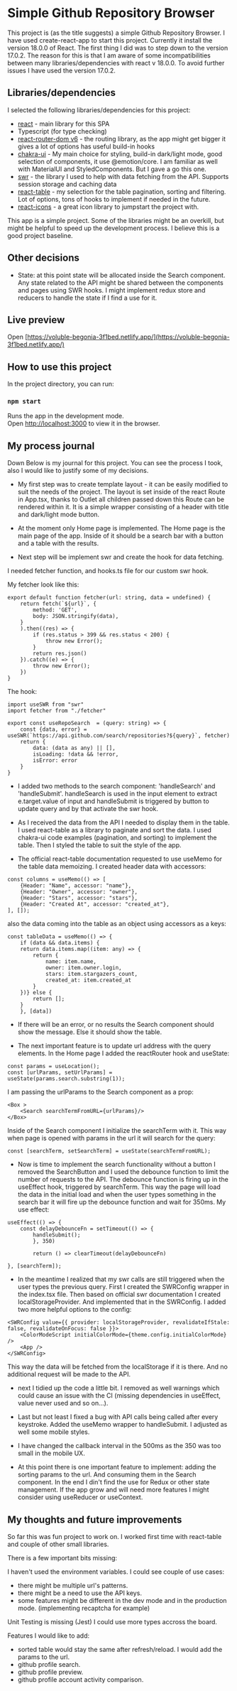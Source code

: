 # Simple Github Repository Browser
This project is (as the title suggests) a simple Github Repository Browser.
I have used create-react-app to start this project. Currently it install the version 18.0.0 of React.
The first thing I did was to step down to the version 17.0.2. The reason for this is that I am aware
of some incompatibilities between many libraries/dependencies with react v 18.0.0. To avoid further issues
I have used the version 17.0.2.

## Libraries/dependencies
I selected the following libraries/dependencies for this project:

* [react](https://reactjs.org/) - main library for this SPA
* Typescript (for type checking)
* [react-router-dom v6](https://reactrouter.com/) - the routing library, as the app might get bigger it gives a lot of options has useful build-in hooks
* [chakra-ui](https://chakra-ui.com/) - My main choice for styling, build-in dark/light mode, good selection of components, it use @emotion/core. I am familiar as well with MaterialUI and StyledComponents. But I gave a go this one.
* [swr](https://swr.now.sh/) - the library I used to help with data fetching from the API. Supports session storage and caching data
* [react-table](https://react-table.js.org/) - my selection for the table pagination, sorting and filtering. Lot of options, tons of hooks to implement if needed in the future. 
* [react-icons](https://react-icons.github.io/) - a great icon library to jumpstart the project with. 

This app is a simple project. Some of the libraries might be an overkill, but might be helpful to speed up the development process.
I believe this is a good project baseline. 

## Other decisions
* State: at this point state will be allocated inside the Search component. Any state related to the API might be shared
between the components and pages using SWR hooks. I might implement redux store and reducers to handle the state if I find a use for it.

## Live preview
Open [https://voluble-begonia-3f1bed.netlify.app/](https://voluble-begonia-3f1bed.netlify.app/)

## How to use this project

In the project directory, you can run:


### `npm start`

Runs the app in the development mode.\
Open [http://localhost:3000](http://localhost:3000) to view it in the browser.


## My process journal

Down Below is my journal for this project. You can see the process I took, also I would like to justify some of my decisions.

* My first step was to create template layout - it can be easily modified to suit the needs of the project.
  The layout is set inside of the react Route in App.tsx, thanks to Outlet all children passed down this Route can be rendered within it.
  It is a simple wrapper consisting of a header with title and dark/light mode button.

* At the moment only Home page is implemented. The Home page is the main page of the app. Inside of it should be a search bar with a button and a table with the results.

* Next step will be implement swr and create the hook for data fetching.

I needed fetcher function, and hooks.ts file for our custom swr hook.

My fetcher look like this:
```
export default function fetcher(url: string, data = undefined) {
    return fetch(`${url}`, {
        method: 'GET',
        body: JSON.stringify(data),
    }
    ).then((res) => {
        if (res.status > 399 && res.status < 200) {
            throw new Error();
        }
        return res.json()
    }).catch((e) => {
        throw new Error();
    })
}
```

The hook:
``` 
import useSWR from "swr"
import fetcher from "./fetcher"

export const useRepoSearch  = (query: string) => {
    const {data, error} = useSWR(`https://api.github.com/search/repositories?${query}`, fetcher)
    return {
        data: (data as any) || [],
        isLoading: !data && !error,
        isError: error
    }
}
```

* I added two methods to the search component: 'handleSearch' and 'handleSubmit'. handleSearch is used in the input element to extract e.target.value of input and handleSubmit is triggered by button to update query and by that activate the swr hook.

* As I received the data from the API I needed to display them in the table. I used react-table as a library to paginate and
sort the data. I used chakra-ui code examples (pagination, and sorting) to implement the table. Then I styled the table to suit
the style of the app.

* The official react-table documentation requested to use useMemo for the table data memoizing. 
I created header data with accessors:

```
const columns = useMemo(() => [
    {Header: "Name", accessor: "name"},
    {Header: "Owner", accessor: "owner"},
    {Header: "Stars", accessor: "stars"},
    {Header: "Created At", accessor: "created_at"},
], []);
```

also the data coming into the table as an object using accessors as a keys:

```
const tableData = useMemo(() => {
    if (data && data.items) {
    return data.items.map((item: any) => {
        return {
            name: item.name,
            owner: item.owner.login,
            stars: item.stargazers_count,
            created_at: item.created_at
        }
    })} else {
        return [];
    }
    }, [data])
```
* If there will be an error, or no results the Search component should show the message. Else it should show the table.

* The next important feature is to update url address with the query elements.
In the Home page I added the reactRouter hook and useState: 
```
const params = useLocation();
const [urlParams, setUrlParams] = useState(params.search.substring(1));
```
I am passing the urlParams to the Search component as a prop:

```
<Box >
    <Search searchTermFromURL={urlParams}/>
</Box>
```

Inside of the Search component I initialize the searchTerm with it. This way when page is opened with params in the url it will search
for the query:

```
const [searchTerm, setSearchTerm] = useState(searchTermFromURL);
```

* Now is time to implement the search functionality without a button I removed the SearchButton and I used the debounce function to limit the number of requests to the API.
The debounce function is firing up in the useEffect hook, triggered by searchTerm. This way the page will load the data in the
initial load and when the user types something in the search bar it will fire up the debounce function and wait for 350ms.
My use effect:
```
useEffect(() => {
    const delayDebounceFn = setTimeout(() => {
        handleSubmit();
        }, 350)
    
        return () => clearTimeout(delayDebounceFn)
    
}, [searchTerm]);
```

* In the meantime I realized that my swr calls are still triggered when the user types the previous query. 
First I created the SWRConfig wrapper in the index.tsx file. Then based on official swr documentation I created localStorageProvider.
And implemented that in the SWRConfig. I added two more helpful options to the config:

```
<SWRConfig value={{ provider: localStorageProvider, revalidateIfStale: false, revalidateOnFocus: false }}>
    <ColorModeScript initialColorMode={theme.config.initialColorMode} />
    <App />
</SWRConfig>
```

This way the data will be fetched from the localStorage if it is there. And no additional request will be made to the API.

* next I tidied up the code a little bit. I removed as well warnings which could cause an issue with the CI (missing dependencies in useEffect, value never used and so on...).

* Last but not least I fixed a bug with API calls being called after every keystroke. Added the useMemo wrapper to handleSubmit.
  I adjusted as well some mobile styles.

* I have changed the callback interval in the 500ms as the 350 was too small in the mobile UX.

* At this point there is one important feature to implement: adding the sorting params to the url. And consuming them in the Search component. 
In the end I din't find the use for Redux or other state management. If the app grow and will need more features I might consider
using useReducer or useContext. 

## My thoughts and future improvements

So far this was fun project to work on. I worked first time with react-table and couple of other small libraries.

There is a few important bits missing: 

I haven't used the environment variables. I could see couple of use cases:
* there might be multiple url's patterns.
* there might be a need to use the API keys.
* some features might be different in the dev mode and in the production mode. (implementing recaptcha for example) 

Unit Testing is missing (Jest)
I could use more types accross the board.

Features I would like to add:
* sorted table would stay the same after refresh/reload. I would add the params to the url.
* github profile search. 
* github profile preview. 
* github profile account activity comparison.
